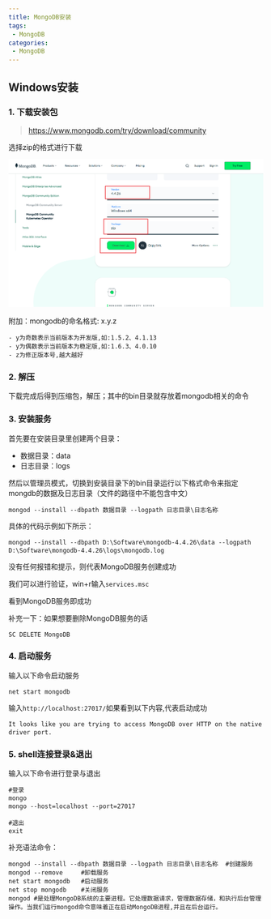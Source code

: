 ```yaml
---
title: MongoDB安装
tags:
 - MongoDB
categories: 
 - MongoDB
---
```





## Windows安装

### 1. 下载安装包

> https://www.mongodb.com/try/download/community

选择zip的格式进行下载

![image-20231221232216135](1_MongoDB安装.assets/image-20231221232216135.png)

附加：mongodb的命名格式: x.y.z

```
- y为奇数表示当前版本为开发版,如:1.5.2、4.1.13
- y为偶数表示当前版本为稳定版,如:1.6.3、4.0.10
- z为修正版本号,越大越好
```



### 2. 解压

下载完成后得到压缩包，解压；其中的bin目录就存放着mongodb相关的命令



### 3. 安装服务

首先要在安装目录里创建两个目录：

- 数据目录：data
- 日志目录：logs

然后以管理员模式，切换到安装目录下的bin目录运行以下格式命令来指定mongdb的数据及日志目录（文件的路径中不能包含中文）

```shell
mongod --install --dbpath 数据目录 --logpath 日志目录\日志名称 
```

具体的代码示例如下所示：

~~~shell
mongod --install --dbpath D:\Software\mongodb-4.4.26\data --logpath D:\Software\mongodb-4.4.26\logs\mongodb.log
~~~

没有任何报错和提示，则代表MongoDB服务创建成功

我们可以进行验证，win+r输入`services.msc`

看到MongoDB服务即成功

补充一下：如果想要删除MongoDB服务的话

```shell
SC DELETE MongoDB
```

### 4. 启动服务

输入以下命令启动服务

```shell
net start mongodb
```

输入`http://localhost:27017/`如果看到以下内容,代表启动成功

~~~
It looks like you are trying to access MongoDB over HTTP on the native driver port.
~~~



### 5. shell连接登录&退出

输入以下命令进行登录与退出

~~~shell
#登录
mongo
mongo --host=localhost --port=27017

#退出
exit	
~~~

补充语法命令：

~~~shell
mongod --install --dbpath 数据目录 --logpath 日志目录\日志名称	#创建服务
mongod --remove	    #卸载服务		
net start mongodb	#启动服务
net stop mongodb	#关闭服务
mongod #是处理MongoDB系统的主要进程。它处理数据请求，管理数据存储，和执行后台管理操作。当我们运行mongod命令意味着正在启动MongoDB进程,并且在后台运行。
~~~

